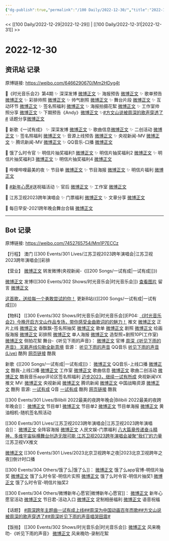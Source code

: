 ```yaml
---
{"dg-publish":true,"permalink":"/100 Daily/2022-12-30/","title":"2022-12-30","created":"2022-12-31T15:37:33.000+08:00","updated":"2023-04-11T14:46:32.000+08:00"}
---
```



<< [[100 Daily/2022-12-29\|2022-12-29]] | [[100 Daily/2022-12-31\|2022-12-31]] >>

# 2022-12-30

## 资讯站 记录

原博链接: https://weibo.com/6466290670/Mm2HDyg4t

💫《时光音乐会2》第4期
✨ 深深发博 [微博正文](https://m.weibo.cn/6466290670/4852485484976533)
✨ 海报预告 [微博正文](https://m.weibo.cn/6466290670/4852428925832981)
✨ 歌单预告 [微博正文](https://m.weibo.cn/6466290670/4852335241331210)
✨ 彩排帅照 [微博正文](https://m.weibo.cn/6466290670/4852403377013005)
✨ 帅气剧照 [微博正文](https://m.weibo.cn/6466290670/4852381718683214)
✨ 舞台片段 [微博正文](https://m.weibo.cn/6466290670/4852464559862526)
✨ 互动环节 [微博正文](https://m.weibo.cn/6466290670/4852523498748326)
✨ 签名照福利 [微博正文](https://m.weibo.cn/6466290670/4852429390094627)
✨ 海报拍摄花絮 [微博正文](https://m.weibo.cn/6466290670/4852456230487444)
✨ 工作室帅照分享 [微博正文](https://m.weibo.cn/6466290670/4852493043637321)
✨ 下期预告《Andy》[微博正文](https://m.weibo.cn/6466290670/4852507202817157)
✨[#方文山说被周深的歌声穿透了#](https://s.weibo.com/weibo?q=%23%E6%96%B9%E6%96%87%E5%B1%B1%E8%AF%B4%E8%A2%AB%E5%91%A8%E6%B7%B1%E7%9A%84%E6%AD%8C%E5%A3%B0%E7%A9%BF%E9%80%8F%E4%BA%86%23) 话题分享[微博正文](https://m.weibo.cn/6466290670/4852486857032423)

💫 新歌《一试有成》
✨ 深深发博 [微博正文](https://m.weibo.cn/6466290670/4852311292380474)
✨ 歌曲信息[微博正文](https://m.weibo.cn/6466290670/4852317607692176)
✨ 二创活动 [微博正文](https://m.weibo.cn/6466290670/4852409086249407)
✨ 签名照福利 [微博正文](https://m.weibo.cn/6466290670/4852449343719312)
✨ 音源上线预告 [微博正文](https://m.weibo.cn/6466290670/4852285433448834)
✨ 央视新闻-MV [微博正文](https://m.weibo.cn/6466290670/4852309568259705)
✨ 腾讯新闻-MV [微博正文](https://m.weibo.cn/6466290670/4852317017607822)
✨ QQ音乐-口播 [微博正文](https://m.weibo.cn/6466290670/4852321094212296)

💫 饿了么时令官
✨ 明信片抽奖福利1 [微博正文](https://m.weibo.cn/6466290670/4852303128954815)
✨ 明信片抽奖福利2 [微博正文](https://m.weibo.cn/6466290670/4852304303884107)
✨ 明信片抽奖福利3 [微博正文](https://m.weibo.cn/6466290670/4852323039855217)
✨ 明信片抽奖福利4 [微博正文](https://m.weibo.cn/6466290670/4852429147873431)

💫 哔哩哔哩最美的夜
✨ 节目单 [微博正文](https://m.weibo.cn/6466290670/4852384444716143)
✨ 节目海报 [微博正文](https://m.weibo.cn/6466290670/4852389478402147)
✨ 明信片福利 [微博正文](https://m.weibo.cn/6466290670/4852400911030401)

💫 [#新年心愿#](https://s.weibo.com/weibo?q=%23%E6%96%B0%E5%B9%B4%E5%BF%83%E6%84%BF%23)送祝福活动
✨ 官后 [微博正文](https://m.weibo.cn/6466290670/4852382952070252)
✨ 工作室 [微博正文](https://m.weibo.cn/6466290670/4852381306847363)

💫 江苏卫视2023跨年演唱会
✨ 门票福利 [微博正文](https://m.weibo.cn/6466290670/4852415592148034)
✨ 文章分享 [微博正文](https://m.weibo.cn/6466290670/4852447263331408)

💫 每日早安-2021跨年晚会舞台合辑 [微博正文](https://m.weibo.cn/6466290670/4852285094234226)

---
## Bot 记录

原博链接: https://weibo.com/7452765754/Mm1P7ECCz

【行程】
澳门 [[300 Events/301 Lives/江苏卫视2023跨年演唱会\|江苏卫视2023跨年演唱会]]彩排

【营业】
[微博正文](https://m.weibo.cn/1736988591/4852309751768813) 转发微博(央视新闻-《[[200 Songs/一试有成\|一试有成]]》)

[微博正文](https://m.weibo.cn/1736988591/4852483959301555) 发博([[300 Events/302 Shows/时光音乐会\|时光音乐会]])
[查看图片](https://wx4.sinaimg.cn/large/0088n2Pggy1h9m7b7ek1fj30yi07cdg7.jpg) 留言 [微博正文](https://m.weibo.cn/1277127435/4852495383530253)

[这首歌，送给每一个勇敢尝试的你！](https://weibo.cn/sinaurl?u=https%3A%2F%2Fwww.bilibili.com%2Fvideo%2FBV1Kg411t7Rx%3Fbuvid%3DXYCEB41CBBEEB26E2EB689D435BBCB0522CD5%26is_story_h5%3Dfalse%26mid%3DIDfkmwdOSI52UhjS9cv%252BdA%253D%253D%26p%3D1%26share_from%3Dugc%26share_medium%3Dandroid%26share_plat%3Dandroid%26share_session_id%3D2b29f7cc-ac1b-4427-96b5-46b3e7b66861%26share_source%3DSINA%26share_tag%3Ds_i%26timestamp%3D1672409479%26up_id%3D456664753%26unique_k%3DfZHYx2v) 更新B站(《[[200 Songs/一试有成\|一试有成]]》)

【物料】
[[300 Events/302 Shows/时光音乐会\|时光音乐会]]EP04:
[《时光音乐会2》今晚开启方文山作品专场，带你感受金曲歌词的的魅力！](https://weibo.cn/sinaurl?u=https%3A%2F%2Fmp.weixin.qq.com%2Fs%2FjV3FSXKnGnoTgptlvlVIRQ) 推文
[微博正文](https://m.weibo.cn/7703778879/4852467836128480) 正片上线
[微博正文](https://m.weibo.cn/2373608053/4852375782950064) 香飘飘-签名照抽奖
[微博正文](https://m.weibo.cn/7703778879/4852330505178135) 歌单
[微博正文](https://m.weibo.cn/7703778879/4852375779023685) 剧照
[微博正文](https://m.weibo.cn/7703778879/4852390882449566) 绘画版海报
[微博正文](https://m.weibo.cn/7478855230/4852398557758154) 彩排照
[微博正文](https://m.weibo.cn/7703778879/4852427369222351) 单人海报
[微博正文](https://m.weibo.cn/7478855230/4852488521392329) 造型照+剧照10P(工作室)
[微博正文](https://m.weibo.cn/5337758780/4852431009614202) 侧拍花絮
舞台-《听见下雨的声音》：
[微博正文](https://m.weibo.cn/7703778879/4852463360282146) 官博
[周深《听见下雨的声音》 天籁声线勾勒全新意境](https://weibo.cn/sinaurl?u=https%3A%2F%2Fm.mgtv.com%2Fb%2F501604%2F18021763.html)
音源：
[听见下雨的声音](https://weibo.cn/sinaurl?u=https%3A%2F%2Fc.y.qq.com%2Fbase%2Ffcgi-bin%2Fu%3F__%3DOw4Ai6h2nrsu) QQ音乐
[听见下雨的声音 (Live)](https://weibo.cn/sinaurl?u=https%3A%2F%2Ft3.kugou.com%2Fsong.html%3Fid%3Dh55YRddzGV2) 酷狗
[网页链接](https://weibo.cn/sinaurl?u=http%3A%2F%2Fwww.kuwo.cn%2Fyinyue%2F256623334%3Ff%3Darphone%26t%3Dplatform) 酷我

新歌《[[200 Songs/一试有成\|一试有成]]》：
[微博正文](https://m.weibo.cn/2169129705/4852315629028550) QQ音乐-上线口播
[微博正文](https://m.weibo.cn/1738434147/4852315389694133) 酷我-上线口播
[微博正文](https://m.weibo.cn/7478855230/4852327260109208) 工作室
[微博正文](https://m.weibo.cn/6466290670/4852317607692176) 歌曲信息
[微博正文](https://m.weibo.cn/2806170583/4852343683946978) 歌曲二创活动
[微博正文](https://m.weibo.cn/6466290670/4852449343719312) 酷我音乐app评论区签名照福利
[迈步2023，继续一试有所成](https://weibo.cn/sinaurl?u=https%3A%2F%2Fmp.weixin.qq.com%2Fs%2FbIHomibhFnpjLgo4HaKMmg) 央视新闻VX推文
MV:
[微博正文](https://m.weibo.cn/2656274875/4852307341083211) 央视新闻
[微博正文](https://m.weibo.cn/2806170583/4852311514682259) 腾讯新闻
[微博正文](https://m.weibo.cn/7774089243/4852368112357893) 中国战略资源
[微博正文](https://m.weibo.cn/1665103091/4852315934165834) 酷狗
音源:
[一试有成](https://weibo.cn/sinaurl?u=https%3A%2F%2Fi.y.qq.com%2Fv8%2Fplaysong.html%3Fsongid%3D389839780%26source%3Dyqq%26ADTAG%3Dhz_wb_sf%26channelId%3D10081987) Q音
[一试有成](https://weibo.cn/sinaurl?u=https%3A%2F%2Ft3.kugou.com%2Fsong.html%3Fid%3D8VhhebczGV3) 酷狗
[网页链接](https://weibo.cn/sinaurl?u=http%3A%2F%2Fm.kuwo.cn%2Fnewh5app%2Fplay_detail%2F256511462) 酷我

[[300 Events/301 Lives/Bilibili 2022最美的夜跨年晚会\|Bilibili 2022最美的夜跨年晚会]]：
[微博正文](https://m.weibo.cn/7524193441/4852377050155842) 节目单1
[微博正文](https://m.weibo.cn/7524193441/4852375783481485) 节目单2
[微博正文](https://m.weibo.cn/7524193441/4852384582600030) 节目单海报
[微博正文](https://m.weibo.cn/3272061457/4852368233473333) 黄油相机-随机签名照活动

[[300 Events/301 Lives/江苏卫视2023跨年演唱会\|江苏卫视2023跨年演唱会]]：
[微博正文](https://m.weibo.cn/1818087960/4852300285216033) 全阵容海报
[微博正文](https://m.weibo.cn/7362512027/4852405554126353) 人民文娱-门票福利
[八大篇章传递奋斗精神，多维宇宙纵横舞台创造无限可能 江苏卫视2023跨年演唱会凝聚“我们”的力量](https://weibo.cn/sinaurl?u=https%3A%2F%2Fmp.weixin.qq.com%2Fs%2F3hx75YkTCNW4dwcOnfieng%3Ffrom%3Dsinglemessage%26scene%3D1%26subscene%3D10000%26clicktime%3D1672396412%26enterid%3D1672396412) 江苏卫视VX推文

[微博正文](https://m.weibo.cn/7727022228/4852458834894002) [[300 Events/301 Lives/2023北京卫视跨年之夜\|2023北京卫视跨年之夜]]倒计时口播

[[300 Events/304 Others/饿了么\|饿了么]]：
[微博正文](https://m.weibo.cn/5117812753/4852292233466452) 饿了么app官博-明信片抽奖
[微博正文](https://m.weibo.cn/7756461320/4852302496402463) 饿了么时令官-明信片实照
[微博正文](https://m.weibo.cn/7756461320/4852315388908486) 饿了么时令官-明信片抽奖1
[微博正文](https://m.weibo.cn/7756461320/4852413536672052) 饿了么时令官-明信片抽奖2

[[300 Events/304 Others/微博新年心愿官\|微博新年心愿官]]：
[微博正文](https://m.weibo.cn/7478855230/4852375788192163) 新年心愿官活动
[微博正文](https://m.weibo.cn/1906114713/4852378831945777) 节日君-活动入口
[微博正文](https://m.weibo.cn/5248300719/4852375799727692) 定制相册福利
[微博正文](https://m.weibo.cn/1906114713/4852453801463469) 语音祝福

【话题】
[#周深跨年主题曲一试有成上线#](https://s.weibo.com/weibo?q=%23%E5%91%A8%E6%B7%B1%E8%B7%A8%E5%B9%B4%E4%B8%BB%E9%A2%98%E6%9B%B2%E4%B8%80%E8%AF%95%E6%9C%89%E6%88%90%E4%B8%8A%E7%BA%BF%23)[#周深为中国动画百年而歌#](https://s.weibo.com/weibo?q=%23%E5%91%A8%E6%B7%B1%E4%B8%BA%E4%B8%AD%E5%9B%BD%E5%8A%A8%E7%94%BB%E7%99%BE%E5%B9%B4%E8%80%8C%E6%AD%8C%23)[#方文山说被周深的歌声穿透了#](https://s.weibo.com/weibo?q=%23%E6%96%B9%E6%96%87%E5%B1%B1%E8%AF%B4%E8%A2%AB%E5%91%A8%E6%B7%B1%E7%9A%84%E6%AD%8C%E5%A3%B0%E7%A9%BF%E9%80%8F%E4%BA%86%23)[#周深听见下雨的声音唱哭田震#](https://s.weibo.com/weibo?q=%23%E5%91%A8%E6%B7%B1%E5%90%AC%E8%A7%81%E4%B8%8B%E9%9B%A8%E7%9A%84%E5%A3%B0%E9%9F%B3%E5%94%B1%E5%93%AD%E7%94%B0%E9%9C%87%23)

【饭拍】
[[300 Events/302 Shows/时光音乐会\|时光音乐会]]:
[微博正文](https://m.weibo.cn/5858510944/4852486978670525) 风来晚叻-《听见下雨的声音》
[微博正文](https://m.weibo.cn/5858510944/4852479697362050) 风来晚叻-录制花絮
